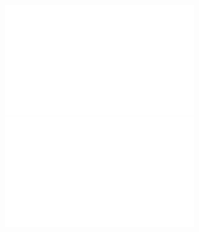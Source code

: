 ![](https://raw.githubusercontent.com/agkozak/github-stats/master/generated/overview.svg#gh-dark-mode-only)
![](https://raw.githubusercontent.com/agkozak/github-stats/master/generated/overview.svg#gh-light-mode-only)
<!-- ![](https://raw.githubusercontent.com/agkozak/github-stats/master/generated/languages.svg#gh-dark-mode-only)
![](https://raw.githubusercontent.com/agkozak/github-stats/master/generated/languages.svg#gh-light-mode-only) -->
